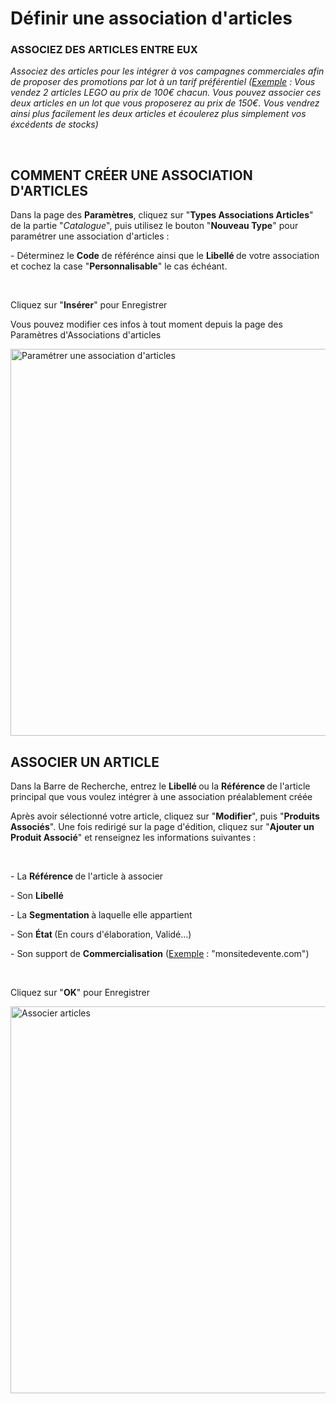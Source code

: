 # Définir une association d'articles


<h3 ><strong>ASSOCIEZ DES ARTICLES ENTRE EUX</strong></h3>


<p><span ><em>Associez des articles pour les int&eacute;grer &agrave; vos campagnes commerciales afin de proposer des promotions par lot &agrave; un tarif pr&eacute;f&eacute;rentiel (<span style="text-decoration: underline;">Exemple</span> : Vous vendez 2 articles LEGO au prix de 100&euro; chacun. Vous pouvez associer ces deux articles en un lot que vous proposerez au prix de 150&euro;. Vous vendrez ainsi plus facilement les deux articles et &eacute;coulerez plus simplement vos &eacute;xc&eacute;dents de stocks)</em></span></p>
<p>&nbsp;</p>


<h2>COMMENT CR&Eacute;ER UNE ASSOCIATION D'ARTICLES&nbsp;</h2>
<p>Dans la page des&nbsp;<strong>Param&egrave;tres</strong>, cliquez sur "<strong>Types Associations Articles</strong>" de la partie "<em>Catalogue</em>", puis utilisez le bouton "<strong>Nouveau Type</strong>" pour param&eacute;trer une association d'articles :</p>
<p>- D&eacute;terminez le&nbsp;<strong>Code</strong>&nbsp;de r&eacute;f&eacute;r&eacute;nce ainsi que le&nbsp;<strong>Libell&eacute;&nbsp;</strong>de votre association et cochez la case "<strong>Personnalisable</strong>" le cas &eacute;ch&eacute;ant.</p>
<p>&nbsp;</p>
<p>Cliquez sur "<strong>Ins&eacute;rer</strong>" pour Enregistrer</p>
<p>Vous pouvez modifier ces infos &agrave; tout moment depuis la page des Param&egrave;tres d'Associations d'articles</p>


<p><img src="https://datasimplemente.blob.core.windows.net/aide/param-asso-articles.GIF" alt="Param&eacute;trer une association d'articles" width="1100" height="619" /></p>


<h2>ASSOCIER UN ARTICLE</h2>
<p>Dans la Barre de Recherche, entrez le&nbsp;<strong>Libell&eacute;&nbsp;</strong>ou la&nbsp;<strong>R&eacute;f&eacute;rence&nbsp;</strong>de l'article principal que vous voulez&nbsp;int&eacute;grer &agrave; une association pr&eacute;alablement cr&eacute;&eacute;e</p>
<p>Apr&egrave;s avoir s&eacute;lectionn&eacute; votre article, cliquez sur "<strong>Modifier</strong>", puis "<strong>Produits Associ&eacute;s</strong>". Une fois redirig&eacute; sur la page d'&eacute;dition, cliquez sur "<strong>Ajouter un Produit Associ&eacute;</strong>" et renseignez les informations suivantes :</p>
<p>&nbsp;</p>
<p>- La&nbsp;<strong>R&eacute;f&eacute;rence&nbsp;</strong>de l'article &agrave; associer</p>
<p>- Son&nbsp;<strong>Libell&eacute;</strong></p>
<p>- La&nbsp;<strong>Segmentation&nbsp;</strong>&agrave; laquelle elle appartient</p>
<p>- Son&nbsp;<strong>&Eacute;tat&nbsp;</strong>(En cours d'&eacute;laboration, Valid&eacute;...)</p>
<p>- Son support de&nbsp;<strong>Commercialisation</strong>&nbsp;(<span style="text-decoration: underline;">Exemple</span> : "monsitedevente.com")</p>
<p>&nbsp;</p>
<p>Cliquez sur "<strong>OK</strong>" pour Enregistrer</p>


<p><img src="https://datasimplemente.blob.core.windows.net/aide/associer-articles.GIF" alt="Associer articles" width="1100" height="619" /></p>

